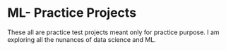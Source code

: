 # ML- Practice Projects
These all are practice test projects meant only for practice purpose. I am exploring all the nunances of data science and ML. 
